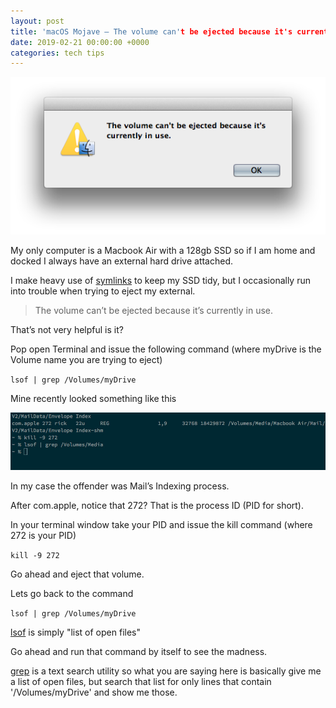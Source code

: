```yaml
---
layout: post
title: 'macOS Mojave – The volume can't be ejected because it's currently in use.'
date: 2019-02-21 00:00:00 +0000
categories: tech tips
---
```


![The volume cannot be ejected because it is currently in use](assets/the_volume_cant_be_ejected_because_it_is_currently_in_use.png 'The volume cannot be ejected because it is currently in use')

My only computer is a Macbook Air with a 128gb SSD so if I am home and docked I always have an external hard drive attached.

I make heavy use of [symlinks](https://gigaom.com/2011/04/27/how-to-create-and-use-symlinks-on-a-mac/) to keep my SSD tidy, but I occasionally run into trouble when trying to eject my external.

> The volume can’t be ejected because it’s currently in use.

That’s not very helpful is it?

Pop open Terminal and issue the following command (where myDrive is the Volume name you are trying to eject)

`lsof | grep /Volumes/myDrive`

Mine recently looked something like this

![List of open files](assets/lsof_command.jpg 'List of open files')

In my case the offender was Mail’s Indexing process.

After com.apple, notice that 272? That is the process ID (PID for short).

In your terminal window take your PID and issue the kill command (where 272 is your PID)

`kill -9 272`

Go ahead and eject that volume.

Lets go back to the command

`lsof | grep /Volumes/myDrive`

[lsof](https://en.wikipedia.org/wiki/Lsof) is simply "list of open files"

Go ahead and run that command by itself to see the madness.

[grep](https://en.wikipedia.org/wiki/Grep) is a text search utility so what you are saying here is basically give me a list of open files, but search that list for only lines that contain '/Volumes/myDrive' and show me those.

